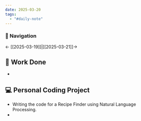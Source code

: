```yaml
---
date: 2025-03-20
tags:
  - "#daily-note"
---
```


### 📌 Navigation  
← [[2025-03-19]]|[[2025-03-21]]→ 

## 🏢 Work Done
- 

## 💻 Personal Coding Project
- Writing the code for a Recipe Finder using Natural Language Processing.
- 


